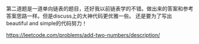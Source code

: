 第二道题是一道单向链表的题目，还好我以前链表学的不错。做出来的答案和参考答案思路一样。但是discuss上的大神代码更优雅一些。
还是要为了写出beautiful and simple的代码努力！

https://leetcode.com/problems/add-two-numbers/description/
